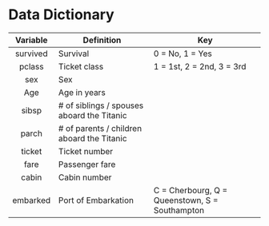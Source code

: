 # Data Dictionary

Variable	| Definition	| Key
:----:|---|---
survived| Survival	| 0 = No, 1 = Yes
pclass	|Ticket class	|1 = 1st, 2 = 2nd, 3 = 3rd
sex	|Sex	
Age	|Age in years	
sibsp	|# of siblings / spouses aboard the Titanic	
parch	|# of parents / children aboard the Titanic	
ticket	|Ticket number	
fare	|Passenger fare	
cabin	|Cabin number	
embarked|Port of Embarkation	|C = Cherbourg, Q = Queenstown, S = Southampton